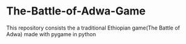 # The-Battle-of-Adwa-Game
This repository consists the a traditional Ethiopian game(The Battle of Adwa) made with pygame in python 
